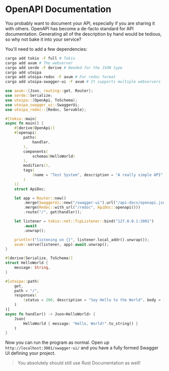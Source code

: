 # OpenAPI Documentation

You probably want to document your API, especially if you are sharing it with others. OpenAPI has become a de-facto standard for API documentation. Generating all of the description by hand would be tedious, so why not bake it into your service?

You'll need to add a few dependencies:

```bash
cargo add tokio -F full # Tokio
cargo add axum # The webserver
cargo add serde -F derive # Needed for the JSON type
cargo add utoipa
cargo add utoipa-redoc -F axum # For redoc format
cargo add utoipa-swagger-ui -F axum # It supports multiple webservers
```

```rust
use axum::{Json, routing::get, Router};
use serde::Serialize;
use utoipa::{OpenApi, ToSchema};
use utoipa_swagger_ui::SwaggerUi;
use utoipa_redoc::{Redoc, Servable};

#[tokio::main]
async fn main() {
    #[derive(OpenApi)]
    #[openapi(
        paths(
            handler,
        ),
        components(
            schemas(HelloWorld)
        ),
        modifiers(),
        tags(
            (name = "Test System", description = "A really simple API")
        )
    )]
    struct ApiDoc;

    let app = Router::new()
        .merge(SwaggerUi::new("/swagger-ui").url("/api-docs/openapi.json", ApiDoc::openapi()))
        .merge(Redoc::with_url("/redoc", ApiDoc::openapi()))
        .route("/", get(handler));

    let listener = tokio::net::TcpListener::bind("127.0.0.1:3001")
        .await
        .unwrap();

    println!("listening on {}", listener.local_addr().unwrap());
    axum::serve(listener, app).await.unwrap();
}

#[derive(Serialize, ToSchema)]
struct HelloWorld {
    message: String,
}

#[utoipa::path(
    get,
    path = "/",
    responses(
        (status = 200, description = "Say Hello to the World", body = [HelloWorld])
    )
)]
async fn handler() -> Json<HelloWorld> {
    Json(
        HelloWorld { message: "Hello, World!".to_string() }
    )
}
```

Now you can run the program as normal. Open up `http://localhost:3001/swagger-ui/` and you have a fully formed Swagger UI defining your project.

> You absolutely should still use Rust Documentation as well!